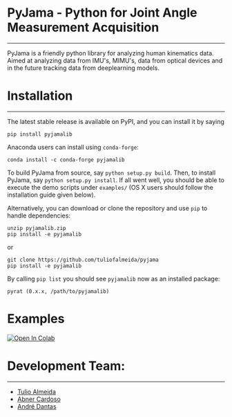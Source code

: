 # PyJama - Python for Joint Angle Measurement Acquisition
---------------------------------------------------------
PyJama is a friendly python library for analyzing human kinematics data. Aimed at analyzing data from IMU's, MIMU's, data from optical devices and in the future tracking data from deeplearning models.

# Installation
--------------

The latest stable release is available on PyPI, and you can install it by saying
```
pip install pyjamalib
```
Anaconda users can install using ``conda-forge``:
```
conda install -c conda-forge pyjamalib
```

To build PyJama from source, say `python setup.py build`.
Then, to install PyJama, say `python setup.py install`.
If all went well, you should be able to execute the demo scripts under `examples/`
(OS X users should follow the installation guide given below).

Alternatively, you can download or clone the repository and use `pip` to handle dependencies:

```
unzip pyjamalib.zip
pip install -e pyjamalib
```
or
```
git clone https://github.com/tuliofalmeida/pyjama
pip install -e pyjamalib
```

By calling `pip list` you should see `pyjamalib` now as an installed package:
```
pyrat (0.x.x, /path/to/pyjamalib)
```

# Examples

[![Open In Colab](https://colab.research.google.com/assets/colab-badge.svg)](https://colab.research.google.com/github/tuliofalmeida/pyjama/blob/main/PyJama_Lokomat_exemple.ipynb)


# Development Team:
-------------------

- [Tulio Almeida]
- [Abner Cardoso] 
- [André Dantas]

<!-- Links -->
[Abner Cardoso]:https://github.com/abnr
[Tulio Almeida]:https://github.com/tuliofalmeida
[André Dantas]:https://github.com/lordcobisco

